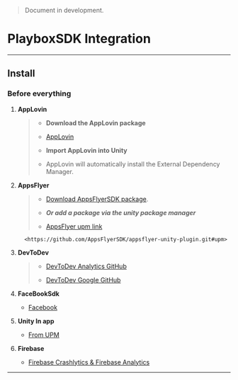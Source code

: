 > Document in development.
# PlayboxSDK Integration

---

## Install

### Before everything


1. **AppLovin**

    >
    >   - **Download the AppLovin package**
    >
    >   - [AppLovin](https://developers.applovin.com/en/max/unity/overview/integration/)
    >
    >   - **Import AppLovin into Unity**
    >
    >   - AppLovin will automatically install the External Dependency Manager. 
    >


1. **AppsFlyer**
    
    >
    > - [Download AppsFlyerSDK package](https://github.com/AppsFlyerSDK/appsflyer-unity-plugin).
    >
    > - ***Or add a package via the unity package manager***
    >
    > - [AppsFlyer upm link](https://github.com/AppsFlyerSDK/appsflyer-unity-plugin.git#upm)
    >
         <https://github.com/AppsFlyerSDK/appsflyer-unity-plugin.git#upm>
    >

1. **DevToDev** 

    >
    > - [DevToDev Analytics GitHub](https://github.com/devtodev-analytics/package_Analytics.git)
    >
    > - [DevToDev Google GitHub](https://github.com/devtodev-analytics/package_Google.git) 
    >

1. **FaceBookSdk** 

    - [Facebook](https://developers.facebook.com/docs/unity/)

1. **Unity In app**

    - [From UPM](https://docs.unity3d.com/Packages/com.unity.purchasing@4.12/manual/index.html)

1. **Firebase** 

    - [Firebase Crashlytics & Firebase Analytics](https://firebase.google.com/download/unity) 

---